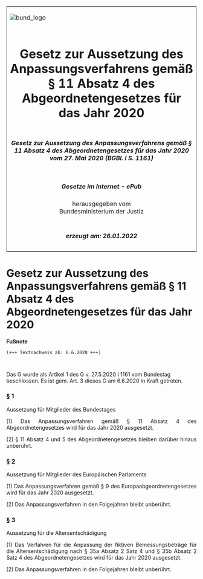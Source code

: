 <span id="DECKBLATT.html"></span>

<table border="0" frame="border" width="100%">

<tr valign="top">

<td align="left">

![bund\_logo](BfJ_2021_Web_de_de.gif)

</td>

<td align="right">

 

</td>

</tr>

<tr align="center" valign="middle">

<td colspan="2">

# Gesetz zur Aussetzung des Anpassungsverfahrens gemäß § 11 Absatz 4 des Abgeordnetengesetzes für das Jahr 2020

</td>

</tr>

<tr align="center" valign="middle">

<td colspan="2">

##### Gesetz zur Aussetzung des Anpassungsverfahrens gemäß § 11 Absatz 4 des Abgeordnetengesetzes für das Jahr 2020 vom 27. Mai 2020 (BGBl. I S. 1161)

</td>

</tr>

<tr align="center" valign="middle">

<td colspan="2">

  
  

##### Gesetze im Internet - ePub  
  
herausgegeben vom  
Bundesministerium der Justiz

</td>

</tr>

<tr align="center" valign="bottom">

<td colspan="2">

  
  

##### erzeugt am: 26.01.2022

</td>

</tr>

</table>

<span id="BJNR116110020.html"></span>

# Gesetz zur Aussetzung des Anpassungsverfahrens gemäß § 11 Absatz 4 des Abgeordnetengesetzes für das Jahr 2020

<div>

  
**Fußnote**

<div class="jnhtml">

<div>

<div class="jurAbsatz">

  

``` 
(+++ Textnachweis ab: 6.6.2020 +++)

 
```

Das G wurde als Artikel 1 des G v. 27.5.2020 I 1161 vom Bundestag
beschlossen. Es ist gem. Art. 3 dieses G am 6.6.2020 in Kraft getreten.

</div>

</div>

</div>

</div>

<span id="BJNR116110020BJNE000100000.html"></span>

### § 1  
Aussetzung für Mitglieder des Bundestages

<div>

<div class="jnhtml">

<div>

<div class="jurAbsatz" style="text-align:justify;">

(1) Das Anpassungsverfahren gemäß § 11 Absatz 4 des Abgeordnetengesetzes
wird für das Jahr 2020 ausgesetzt.

</div>

<div class="jurAbsatz" style="text-align:justify;">

(2) § 11 Absatz 4 und 5 des Abgeordnetengesetzes bleiben darüber hinaus
unberührt.

</div>

</div>

</div>

</div>

<span id="BJNR116110020BJNE000200000.html"></span>

### § 2  
Aussetzung für Mitglieder des Europäischen Parlaments

<div>

<div class="jnhtml">

<div>

<div class="jurAbsatz" style="text-align:justify;">

(1) Das Anpassungsverfahren gemäß § 9 des Europaabgeordnetengesetzes
wird für das Jahr 2020 ausgesetzt.

</div>

<div class="jurAbsatz" style="text-align:justify;">

(2) Das Anpassungsverfahren in den Folgejahren bleibt unberührt.

</div>

</div>

</div>

</div>

<span id="BJNR116110020BJNE000300000.html"></span>

### § 3  
Aussetzung für die Altersentschädigung

<div>

<div class="jnhtml">

<div>

<div class="jurAbsatz" style="text-align:justify;">

(1) Das Verfahren für die Anpassung der fiktiven Bemessungsbeträge für
die Altersentschädigung nach § 35a Absatz 2 Satz 4 und § 35b Absatz 2
Satz 4 des Abgeordnetengesetzes wird für das Jahr 2020 ausgesetzt.

</div>

<div class="jurAbsatz" style="text-align:justify;">

(2) Das Anpassungsverfahren in den Folgejahren bleibt unberührt.

</div>

</div>

</div>

</div>
